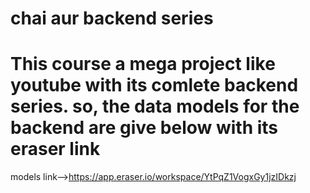 # chai aur backend series

# This course a mega project like youtube with its comlete backend series. so, the data models for the backend are give below with its eraser link
models link-->https://app.eraser.io/workspace/YtPqZ1VogxGy1jzIDkzj